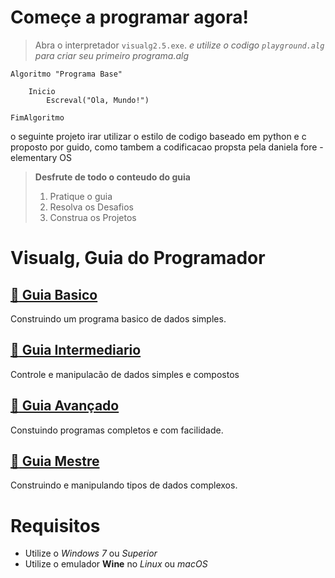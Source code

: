 # Começe a programar agora!  
> Abra o interpretador `visualg2.5.exe`. 
> _e utilize o codigo `playground.alg` para criar seu primeiro programa.alg_  

~~~ alg
Algoritmo "Programa Base"
    
    Inicio
        Escreval("Ola, Mundo!")

FimAlgoritmo
~~~
o seguinte projeto irar utilizar o estilo de codigo baseado em python e c proposto por guido, como tambem a codificacao propsta pela daniela fore - elementary OS
> **Desfrute de todo o conteudo do guia**
> 1. Pratique o guia  
> 2. Resolva os Desafios   
> 3. Construa os Projetos   

# Visualg, Guia do Programador

## [:egg: Guia Basico](1-guia-basico/README.md)
Construindo um programa basico de dados simples.
## [:lizard: Guia Intermediario](2-guia-intermediario/README.md)
Controle e manipulacão de dados simples e compostos
## [:crocodile: Guia Avançado](3-guia-avancado/README.md)
Constuindo programas completos e com facilidade.
## [:dragon: Guia Mestre](4-guia-mestre/README.md)
Construindo e manipulando tipos de dados complexos.   

# Requisitos
* Utilize o _Windows 7_ ou _Superior_
* Utilize o emulador **Wine** no _Linux_ ou _macOS_
